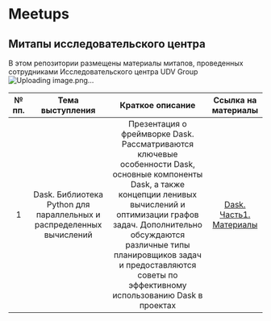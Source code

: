 # Meetups
## Митапы исследовательского центра

В этом репозитории размещены материалы митапов, проведенных сотрудниками Исследовательского центра UDV Group
![Uploading image.png…]()



| № пп. | Тема выступления| Краткое описание |  Ссылка на материалы |
|:-:|:-:|:-:|:-:|
| 1 | Dask. Библиотека Python для параллельных и распределенных вычислений| Презентация о фреймворке Dask. Рассматриваются ключевые особенности Dask, основные компоненты Dask, а также концепции ленивых вычислений и оптимизации графов задач. Дополнительно обсуждаются различные типы планировщиков задач и предоставляются советы по эффективному использованию Dask в проектах  | <p><a href="https://github.com/UDV-RnD/Meetups/tree/fec08dd487b1d6a99d5e29897b0c7027aff41d7b/Dask.Part%201"> Dask. Часть1. Материалы </a></p> |


